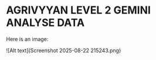 
# AGRIVYYAN LEVEL 2 GEMINI ANALYSE DATA 

Here is an image:

![Alt text](Screenshot 2025-08-22 215243.png)
